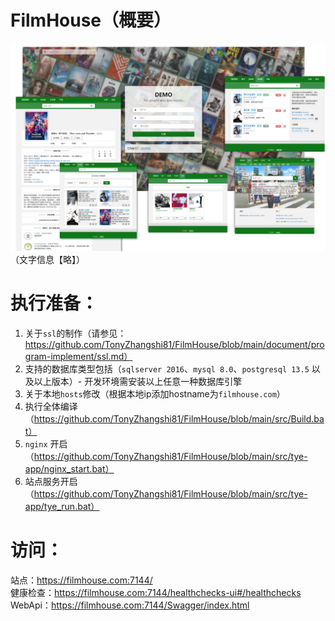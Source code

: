 # FilmHouse（概要）
![页面](./document/functional-design/png/FileHouse.png) 
（文字信息【略】）
  
# 执行准备：
1. 关于`ssl`的制作（请参见：https://github.com/TonyZhangshi81/FilmHouse/blob/main/document/program-implement/ssl.md）
2. 支持的数据库类型包括（`sqlserver 2016`、`mysql 8.0`、`postgresql 13.5` 以及以上版本）- 开发环境需安装以上任意一种数据库引擎
3. 关于本地`hosts`修改（根据本地ip添加hostname为`filmhouse.com`）
4. 执行全体编译（https://github.com/TonyZhangshi81/FilmHouse/blob/main/src/Build.bat）
5. `nginx` 开启（https://github.com/TonyZhangshi81/FilmHouse/blob/main/src/tye-app/nginx_start.bat）
6. 站点服务开启（https://github.com/TonyZhangshi81/FilmHouse/blob/main/src/tye-app/tye_run.bat）
  
# 访问：
站点：https://filmhouse.com:7144/  
健康检查：https://filmhouse.com:7144/healthchecks-ui#/healthchecks  
WebApi：https://filmhouse.com:7144/Swagger/index.html  
